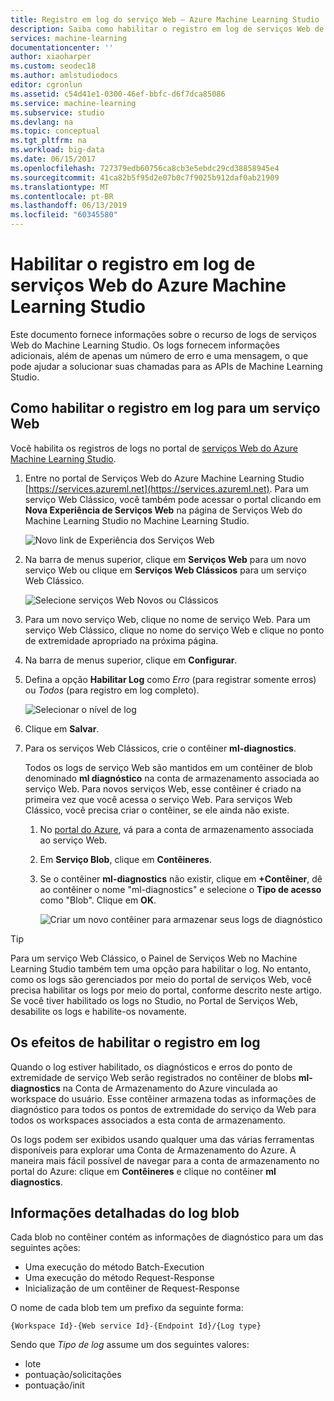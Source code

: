 ```yaml
---
title: Registro em log do serviço Web – Azure Machine Learning Studio | Microsoft Docs
description: Saiba como habilitar o registro em log de serviços Web de Machine Learning Studio. O registro em log fornece informações adicionais para ajudar a solucionar problemas com as APIs.
services: machine-learning
documentationcenter: ''
author: xiaoharper
ms.custom: seodec18
ms.author: amlstudiodocs
editor: cgronlun
ms.assetid: c54d41e1-0300-46ef-bbfc-d6f7dca85086
ms.service: machine-learning
ms.subservice: studio
ms.devlang: na
ms.topic: conceptual
ms.tgt_pltfrm: na
ms.workload: big-data
ms.date: 06/15/2017
ms.openlocfilehash: 727379edb60756ca8cb3e5ebdc29cd38858945e4
ms.sourcegitcommit: 41ca82b5f95d2e07b0c7f9025b912daf0ab21909
ms.translationtype: MT
ms.contentlocale: pt-BR
ms.lasthandoff: 06/13/2019
ms.locfileid: "60345580"
---
```

# <a name="enable-logging-for-azure-machine-learning-studio-web-services"></a>Habilitar o registro em log de serviços Web do Azure Machine Learning Studio
Este documento fornece informações sobre o recurso de logs de serviços Web do Machine Learning Studio. Os logs fornecem informações adicionais, além de apenas um número de erro e uma mensagem, o que pode ajudar a solucionar suas chamadas para as APIs de Machine Learning Studio.  

## <a name="how-to-enable-logging-for-a-web-service"></a>Como habilitar o registro em log para um serviço Web

Você habilita os registros de logs no portal de [serviços Web do Azure Machine Learning Studio](https://services.azureml.net). 

1. Entre no portal de Serviços Web do Azure Machine Learning Studio [https://services.azureml.net](https://services.azureml.net). Para um serviço Web Clássico, você também pode acessar o portal clicando em **Nova Experiência de Serviços Web** na página de Serviços Web do Machine Learning Studio no Machine Learning Studio.

   ![Novo link de Experiência dos Serviços Web](./media/web-services-logging/new-web-services-experience-link.png)

2. Na barra de menus superior, clique em **Serviços Web** para um novo serviço Web ou clique em **Serviços Web Clássicos** para um serviço Web Clássico.

   ![Selecione serviços Web Novos ou Clássicos](./media/web-services-logging/select-web-service.png)

3. Para um novo serviço Web, clique no nome de serviço Web. Para um serviço Web Clássico, clique no nome do serviço Web e clique no ponto de extremidade apropriado na próxima página.

4. Na barra de menus superior, clique em **Configurar**.

5. Defina a opção **Habilitar Log** como *Erro* (para registrar somente erros) ou *Todos* (para registro em log completo).

   ![Selecionar o nível de log](./media/web-services-logging/enable-logging.png)

6. Clique em **Salvar**.

7. Para os serviços Web Clássicos, crie o contêiner **ml-diagnostics**.

   Todos os logs de serviço Web são mantidos em um contêiner de blob denominado **ml diagnóstico** na conta de armazenamento associada ao serviço Web. Para novos serviços Web, esse contêiner é criado na primeira vez que você acessa o serviço Web. Para serviços Web Clássico, você precisa criar o contêiner, se ele ainda não existe. 

   1. No [portal do Azure](https://portal.azure.com), vá para a conta de armazenamento associada ao serviço Web.

   2. Em **Serviço Blob**, clique em **Contêineres**.

   3. Se o contêiner **ml-diagnostics** não existir, clique em **+Contêiner**, dê ao contêiner o nome "ml-diagnostics" e selecione o **Tipo de acesso** como "Blob". Clique em **OK**.

      ![Criar um novo contêiner para armazenar seus logs de diagnóstico](./media/web-services-logging/create-ml-diagnostics-container.png)

> [!TIP]
>
> Para um serviço Web Clássico, o Painel de Serviços Web no Machine Learning Studio também tem uma opção para habilitar o log. No entanto, como os logs são gerenciados por meio do portal de serviços Web, você precisa habilitar os logs por meio do portal, conforme descrito neste artigo. Se você tiver habilitado os logs no Studio, no Portal de Serviços Web, desabilite os logs e habilite-os novamente.


## <a name="the-effects-of-enabling-logging"></a>Os efeitos de habilitar o registro em log
Quando o log estiver habilitado, os diagnósticos e erros do ponto de extremidade de serviço Web serão registrados no contêiner de blobs **ml-diagnostics** na Conta de Armazenamento do Azure vinculada ao workspace do usuário. Esse contêiner armazena todas as informações de diagnóstico para todos os pontos de extremidade do serviço da Web para todos os workspaces associados a esta conta de armazenamento.

Os logs podem ser exibidos usando qualquer uma das várias ferramentas disponíveis para explorar uma Conta de Armazenamento do Azure. A maneira mais fácil possível de navegar para a conta de armazenamento no portal do Azure: clique em **Contêineres** e clique no contêiner **ml diagnostics**.  

## <a name="log-blob-detail-information"></a>Informações detalhadas do log blob
Cada blob no contêiner contém as informações de diagnóstico para um das seguintes ações:

* Uma execução do método Batch-Execution  
* Uma execução do método Request-Response  
* Inicialização de um contêiner de Request-Response

O nome de cada blob tem um prefixo da seguinte forma: 


`{Workspace Id}-{Web service Id}-{Endpoint Id}/{Log type}`


Sendo que _Tipo de log_ assume um dos seguintes valores:  

* lote  
* pontuação/solicitações  
* pontuação/init  

